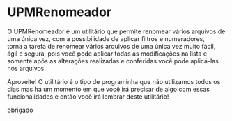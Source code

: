 # UPMRenomeador  
  
O UPMRenomeador é um utilitário que permite renomear vários arquivos de uma única vez, com a possibilidade de aplicar filtros e numeradores,  
torna a tarefa de renomear vários arquivos de uma única vez muito fácil, ágil e segura, pois você pode aplicar todas as modificações na lista e  
somente após as alterações realizadas e conferidas você pode aplicá-las nos arquivos.  
  
Aproveite! O utilitário é o tipo de programinha que não utilizamos todos os dias mas há um momento em que você irá precisar de algo com essas  
funcionalidades e então você irá lembrar deste utilitário!    

obrigado  
  
